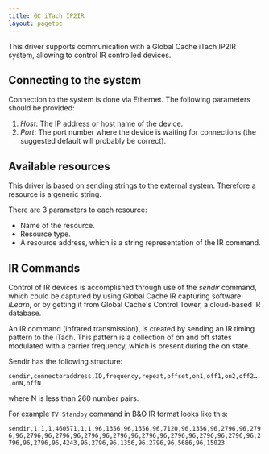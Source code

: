 ```yaml
---
title: GC iTach IP2IR
layout: pagetoc
---
```


This driver supports communication with a Global Cache iTach IP2IR system, allowing to control IR controlled devices.

Connecting to the system
--------------------------------
Connection to the system is done via Ethernet. The following parameters should be provided:

 1. *Host*: The IP address or host name of the device.
 2. *Port*: The port number where the device is waiting for connections (the suggested default will probably be correct).

Available resources
--------------------------------
This driver is based on sending strings to the external system. Therefore a resource is a generic string.

There are 3 parameters to each resource:

-   Name of the resource.
-   Resource type.
-   A resource address, which is a string representation of the IR command.

IR Commands
-------------------
Control of IR devices is accomplished through use of the *sendir* command, which could be captured by using Global Cache IR capturing software *iLearn*, or by getting it from Global Cache's Control Tower, a cloud-based IR database.

An IR command (infrared transmission), is created by sending an IR timing pattern to the iTach. This pattern is a collection of on and off states modulated with a carrier frequency, which is present during the on state. 

Sendir has the following structure:

`sendir,connectoraddress,ID,frequency,repeat,offset,on1,off1,on2,off2….,onN,offN`

where N is less than 260 number pairs.

For example `TV Standby` command in B&O IR format looks like this:

`sendir,1:1,1,460571,1,1,96,1356,96,1356,96,7120,96,1356,96,2796,96,2796,96,2796,96,2796,96,2796,96,2796,96,2796,96,2796,96,2796,96,2796,96,2796,96,2796,96,4243,96,2796,96,1356,96,2796,96,5686,96,15023`
